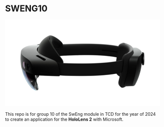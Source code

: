 # SWENG10
![Holo Lens 2](docs/holo.png)

This repo is for group 10 of the SwEng module in TCD for the year of 2024 to create an application for the **HoloLens 2** with Microsoft.
